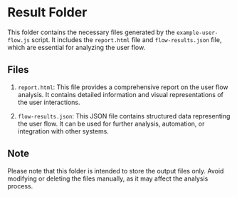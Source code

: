 # Result Folder

This folder contains the necessary files generated by the `example-user-flow.js` script. It includes the `report.html` file and `flow-results.json` file, which are essential for analyzing the user flow.

## Files

1. `report.html`: This file provides a comprehensive report on the user flow analysis.
   It contains detailed information and visual representations of the user interactions.

2. `flow-results.json`: This JSON file contains structured data representing the user flow.
   It can be used for further analysis, automation, or integration with other systems.

## Note

Please note that this folder is intended to store the output files only.
Avoid modifying or deleting the files manually, as it may affect the analysis process.
